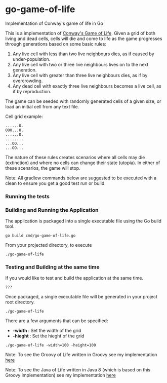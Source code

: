 # go-game-of-life
Implementation of Conway's game of life in Go

This is a implementation of [Conway's Game of Life](https://en.wikipedia.org/wiki/Conway's_Game_of_Life).
Given a grid of both living and dead cells, cells will die and come to life as the game progresses through generations
based on some basic rules:

1. Any live cell with less than two live neighbours dies, as if caused by under-population.
2. Any live cell with two or three live neighbours lives on to the next generation.
3. Any live cell with greater than three live neighbours dies, as if by overcrowding.
4. Any dead cell with exactly three live neighbours becomes a live cell, as if by reproduction.

The game can be seeded with randomly generated cells of a given size, or load an initial cell from any text file.

Cell grid example:

```
......O.
OOO...O.
......O.
........
...OO...
...OO...
```


The nature of these rules creates scenarios where all cells may die (extinction) and where no cells can change their
state (utopia).  In either of these scenarios, the game will stop.

Note: All gradlew commands below are suggested to be executed with a clean to ensure you get a good test run or build.


### Running the tests

### Building and Running the Application

The application is packaged into a single executable file using the Go build tool.

```
go build cmd/go-game-of-life.go
```

From your projected directory, to execute

```
./go-game-of-life
```

### Testing and Building at the same time

If you would like to test and build the application at the same time.

```
???
```

Once packaged, a single executable file will be generated in your project root directory.

```
./go-game-of-life
```

There are a few arguments that can be specified:

* **-width <size>** : Set the width of the grid
* **-hieght <size>** : Set the hieght of the grid

```
./go-game-of-life -width=100 -height=100
```

Note: To see the Groovy of Life written in Groovy see my implementation [here](https://github.com/benrhine/GroovyGameOfLife/blob/master/README.md)

Note: To see the Java of Life written in Java 8 (which is based on this Groovy implementation) see my implementation [here](https://github.com/benrhine/JavaGameOfLife/blob/master/README.md)

